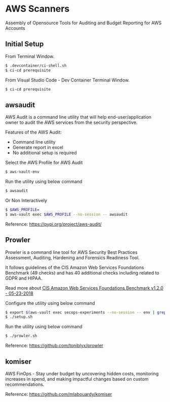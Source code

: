 # AWS Scanners

Assembly of Opensource Tools for Auditing and Budget Reporting for AWS Accounts

## Initial Setup

From Terminal Window.
```sh
$ .devcontainer/ci-shell.sh
$ ci-cd prerequisite
```

From Visual Studio Code - Dev Container Terminal Window.
```sh
$ ci-cd prerequisite
```

## awsaudit

AWS Audit is a command line utility that will help end-user/application owner to audit the AWS services from the security perspective.

Features of the AWS Audit:
* Command line utility
* Generate report in excel
* No additional setup is required

Select the AWS Profile for AWS Audit
```sh
$ aws-vault-env
```

Run the utility using below command
```sh
$ awsaudit
```

Or Non Interactively
```sh
$ $AWS_PROFILE=
$ aws-vault exec $AWS_PROFILE --no-session -- awsaudit
```

Reference: https://pypi.org/project/aws-audit/

## Prowler

Prowler is a command line tool for AWS Security Best Practices Assessment, Auditing, Hardening and Forensics Readiness Tool.

It follows guidelines of the CIS Amazon Web Services Foundations Benchmark (49 checks) and has 40 additional checks including related to GDPR and HIPAA.

Read more about [CIS Amazon Web Services Foundations Benchmark v1.2.0 - 05-23-2018](https://d0.awsstatic.com/whitepapers/compliance/AWS_CIS_Foundations_Benchmark.pdf)

Configure the utility using below command
```sh
$ export $(aws-vault exec secops-experiments --no-session -- env | grep AWS | xargs)
$ ./setup.sh
```

Run the utility using below command
```sh
$ ./prowler.sh
```

Reference: https://github.com/toniblyx/prowler

## komiser
AWS FinOps - Stay under budget by uncovering hidden costs, monitoring increases in spend, and making impactful changes based on custom recommendations.

Reference: https://github.com/mlabouardy/komiser

